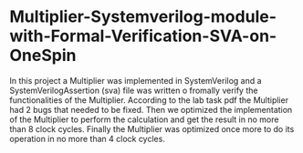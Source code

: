# Multiplier-Systemverilog-module-with-Formal-Verification-SVA-on-OneSpin

In this project a Multiplier was implemented in SystemVerilog and a SystemVerilogAssertion (sva) file was written o fromally verify the functionalities of the Multiplier. According to the lab task pdf the Multiplier had 2 bugs that needed to be fixed. 
Then we optimized the implementation of the Multiplier to perform the calculation and get the result in no more than 8 clock cycles.
Finally the Multiplier was optimized once more to do its operation in no more than 4 clock cycles.
